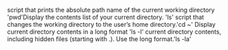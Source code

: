 script that prints the absolute path name of the current working directory 'pwd'Display the contents list of your current directory. 'ls'
script that changes the working directory to the user’s home directory.'cd ~'
Display current directory contents in a long format 'ls -l'
current directory contents, including hidden files (starting with .). Use the long format.'ls -la'
